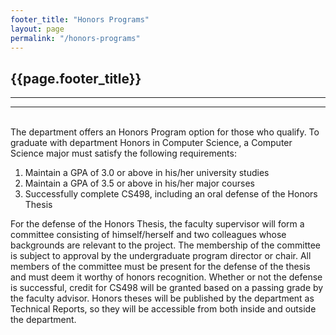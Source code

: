 ```yaml
---
footer_title: "Honors Programs"
layout: page
permalink: "/honors-programs"
---
```


## {{page.footer_title}}

---

---

\
The department offers an Honors Program option for those who qualify. To graduate with department Honors in Computer Science, a Computer Science major must satisfy the following requirements:

1. Maintain a GPA of 3.0 or above in his/her university studies
2. Maintain a GPA of 3.5 or above in his/her major courses
3. Successfully complete CS498, including an oral defense of the Honors Thesis

For the defense of the Honors Thesis, the faculty supervisor will form a committee consisting of himself/herself and two colleagues whose backgrounds are relevant to the project. The membership of the committee is subject to approval by the undergraduate program director or chair. All members of the committee must be present for the defense of the thesis and must deem it worthy of honors recognition. Whether or not the defense is successful, credit for CS498 will be granted based on a passing grade by the faculty advisor. Honors theses will be published by the department as Technical Reports, so they will be accessible from both inside and outside the department.
